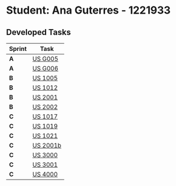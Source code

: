 # Student: Ana Guterres - 1221933

## Developed Tasks

| Sprint | Task                                        |
|--------|---------------------------------------------|
| **A**  | [US G005](../us_g005/readme.md)             |
| **A**  | [US G006](../us_g006/readme.md)             |
| **B**  | [US 1005](../sprint-b/sb_us_1005/readme.md) |
| **B**  | [US 1012](../sprint-b/sb_us_1012/readme.md) |
| **B**  | [US 2001](../sprint-b/sb_us_2001/readme.md) |
| **B**  | [US 2002](../sprint-b/sb_us_2002/readme.md) |
| **C**  | [US 1017](../sprint-c/us_1017/readme.md)    |
| **C**  | [US 1019](../sprint-c/us_1019/readme.md)    |
| **C**  | [US 1021](../sprint-c/us_1021/readme.md)    |
| **C**  | [US 2001b](../sprint-c/us_2001b/readme.md)  |
| **C**  | [US 3000](../sprint-c/us_3000/readme.md)    |
| **C**  | [US 3001](../sprint-c/us_3001/readme.md)    |
| **C**  | [US 4000](../sprint-c/us_4000/readme.md)    |